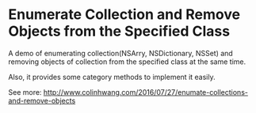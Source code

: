 # Enumerate Collection and Remove Objects from the Specified Class
A demo of enumerating collection(NSArry, NSDictionary, NSSet) and removing objects of collection from the specified class at the same time.

Also, it provides some category methods to implement it easily.

See more: http://www.colinhwang.com/2016/07/27/enumate-collections-and-remove-objects
